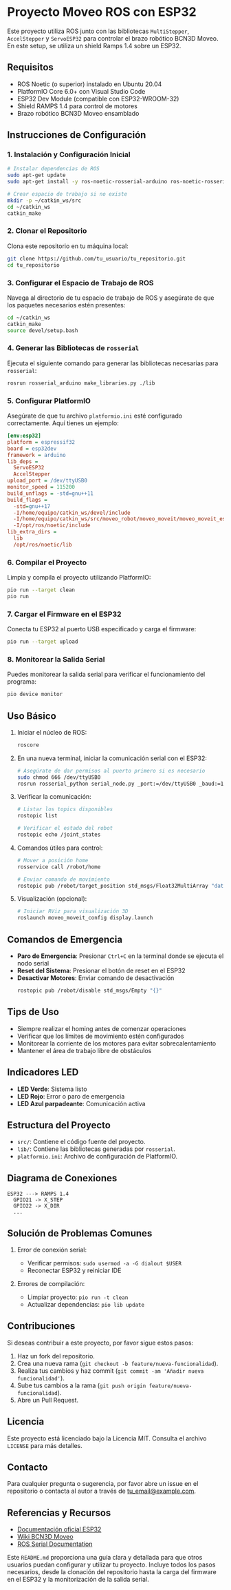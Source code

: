 # Proyecto Moveo ROS con ESP32

Este proyecto utiliza ROS junto con las bibliotecas `MultiStepper`, `AccelStepper` y `ServoESP32` para controlar el brazo robótico BCN3D Moveo. En este setup, se utiliza un shield Ramps 1.4 sobre un ESP32.

## Requisitos

- ROS Noetic (o superior) instalado en Ubuntu 20.04
- PlatformIO Core 6.0+ con Visual Studio Code
- ESP32 Dev Module (compatible con ESP32-WROOM-32)
- Shield RAMPS 1.4 para control de motores
- Brazo robótico BCN3D Moveo ensamblado

## Instrucciones de Configuración

### 1. Instalación y Configuración Inicial

```sh
# Instalar dependencias de ROS
sudo apt-get update
sudo apt-get install -y ros-noetic-rosserial-arduino ros-noetic-rosserial

# Crear espacio de trabajo si no existe
mkdir -p ~/catkin_ws/src
cd ~/catkin_ws
catkin_make
```

### 2. Clonar el Repositorio

Clona este repositorio en tu máquina local:

```sh
git clone https://github.com/tu_usuario/tu_repositorio.git
cd tu_repositorio
```

### 3. Configurar el Espacio de Trabajo de ROS

Navega al directorio de tu espacio de trabajo de ROS y asegúrate de que los paquetes necesarios estén presentes:

```sh
cd ~/catkin_ws
catkin_make
source devel/setup.bash
```

### 4. Generar las Bibliotecas de `rosserial`

Ejecuta el siguiente comando para generar las bibliotecas necesarias para `rosserial`:

```sh
rosrun rosserial_arduino make_libraries.py ./lib
```

### 5. Configurar PlatformIO

Asegúrate de que tu archivo `platformio.ini` esté configurado correctamente. Aquí tienes un ejemplo:

```ini
[env:esp32]
platform = espressif32
board = esp32dev
framework = arduino
lib_deps =  
  ServoESP32
  AccelStepper
upload_port = /dev/ttyUSB0
monitor_speed = 115200
build_unflags = -std=gnu++11
build_flags = 
  -std=gnu++17
  -I/home/equipo/catkin_ws/devel/include
  -I/home/equipo/catkin_ws/src/moveo_robot/moveo_moveit/moveo_moveit_esp32/lib
  -I/opt/ros/noetic/include
lib_extra_dirs = 
  lib
  /opt/ros/noetic/lib

```

### 6. Compilar el Proyecto

Limpia y compila el proyecto utilizando PlatformIO:

```sh
pio run --target clean
pio run
```

### 7. Cargar el Firmware en el ESP32

Conecta tu ESP32 al puerto USB especificado y carga el firmware:

```sh
pio run --target upload
```

### 8. Monitorear la Salida Serial

Puedes monitorear la salida serial para verificar el funcionamiento del programa:

```sh
pio device monitor
```

## Uso Básico

1. Iniciar el núcleo de ROS:
   ```sh
   roscore
   ```

2. En una nueva terminal, iniciar la comunicación serial con el ESP32:
   ```sh
   # Asegúrate de dar permisos al puerto primero si es necesario
   sudo chmod 666 /dev/ttyUSB0
   rosrun rosserial_python serial_node.py _port:=/dev/ttyUSB0 _baud:=115200
   ```

3. Verificar la comunicación:
   ```sh
   # Listar los topics disponibles
   rostopic list

   # Verificar el estado del robot
   rostopic echo /joint_states
   ```

4. Comandos útiles para control:
   ```sh
   # Mover a posición home
   rosservice call /robot/home

   # Enviar comando de movimiento
   rostopic pub /robot/target_position std_msgs/Float32MultiArray "data: [0.0, 0.0, 0.0, 0.0, 0.0]"
   ```

5. Visualización (opcional):
   ```sh
   # Iniciar RViz para visualización 3D
   roslaunch moveo_moveit_config display.launch
   ```

## Comandos de Emergencia

- **Paro de Emergencia**: Presionar `Ctrl+C` en la terminal donde se ejecuta el nodo serial
- **Reset del Sistema**: Presionar el botón de reset en el ESP32
- **Desactivar Motores**: Enviar comando de desactivación
  ```sh
  rostopic pub /robot/disable std_msgs/Empty "{}"
  ```

## Tips de Uso
- Siempre realizar el homing antes de comenzar operaciones
- Verificar que los límites de movimiento estén configurados
- Monitorear la corriente de los motores para evitar sobrecalentamiento
- Mantener el área de trabajo libre de obstáculos

## Indicadores LED
- **LED Verde**: Sistema listo
- **LED Rojo**: Error o paro de emergencia
- **LED Azul parpadeante**: Comunicación activa

## Estructura del Proyecto

- `src/`: Contiene el código fuente del proyecto.
- `lib/`: Contiene las bibliotecas generadas por `rosserial`.
- `platformio.ini`: Archivo de configuración de PlatformIO.

## Diagrama de Conexiones

```ascii
ESP32 ---> RAMPS 1.4
  GPIO21 -> X_STEP
  GPIO22 -> X_DIR
  ...
```

## Solución de Problemas Comunes

1. Error de conexión serial:
   - Verificar permisos: `sudo usermod -a -G dialout $USER`
   - Reconectar ESP32 y reiniciar IDE

2. Errores de compilación:
   - Limpiar proyecto: `pio run -t clean`
   - Actualizar dependencias: `pio lib update`

## Contribuciones

Si deseas contribuir a este proyecto, por favor sigue estos pasos:

1. Haz un fork del repositorio.
2. Crea una nueva rama (`git checkout -b feature/nueva-funcionalidad`).
3. Realiza tus cambios y haz commit (`git commit -am 'Añadir nueva funcionalidad'`).
4. Sube tus cambios a la rama (`git push origin feature/nueva-funcionalidad`).
5. Abre un Pull Request.

## Licencia

Este proyecto está licenciado bajo la Licencia MIT. Consulta el archivo `LICENSE` para más detalles.

## Contacto

Para cualquier pregunta o sugerencia, por favor abre un issue en el repositorio o contacta al autor a través de [tu_email@example.com](mailto:tu_email@example.com).

## Referencias y Recursos

- [Documentación oficial ESP32](https://docs.espressif.com/projects/esp-idf/en/latest/esp32/)
- [Wiki BCN3D Moveo](https://www.bcn3d.com/bcn3d-moveo-the-future-of-learning/)
- [ROS Serial Documentation](http://wiki.ros.org/rosserial)

Este `README.md` proporciona una guía clara y detallada para que otros usuarios puedan configurar y utilizar tu proyecto. Incluye todos los pasos necesarios, desde la clonación del repositorio hasta la carga del firmware en el ESP32 y la monitorización de la salida serial.
